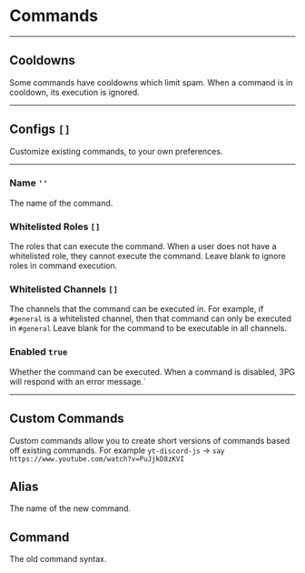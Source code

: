 # Commands

---

## Cooldowns
Some commands have cooldowns which limit spam.
When a command is in cooldown, its execution is ignored.

---

## Configs `[]`
Customize existing commands, to your own preferences.

---

### Name `''`
The name of the command.

### Whitelisted Roles `[]`
The roles that can execute the command.
When a user does not have a whitelisted role, they cannot execute the command.
Leave blank to ignore roles in command execution.

### Whitelisted Channels `[]`
The channels that the command can be executed in.
For example, if `#general` is a whitelisted channel, then that command can only be executed in `#general`
Leave blank for the command to be executable in all channels.

### Enabled `true`
Whether the command can be executed.
When a command is disabled, 3PG will respond with an error message.`

---

## Custom Commands
Custom commands allow you to create short versions of commands based off existing commands. For example `yt-discord-js` -> `say https://www.youtube.com/watch?v=PuJjkD8zKVI`

## Alias
The name of the new command.

## Command
The old command syntax.

